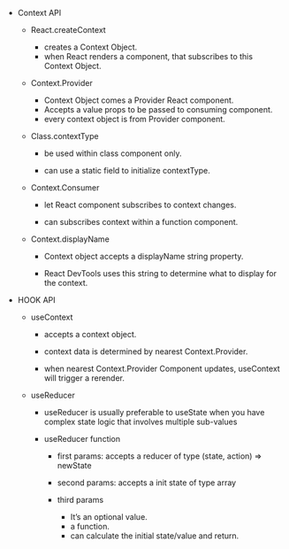 - Context API
    - React.createContext
        - creates a Context Object.
        - when React renders a component, that subscribes to this Context Object.

    - Context.Provider
        - Context Object comes a Provider React component.
        - Accepts a value props to be passed to consuming component.
        - every context object is from Provider component.

    - Class.contextType
        - be used within class component only.

        - can use a static field to initialize contextType.

    - Context.Consumer
        - let React component subscribes to context changes.

        - can subscribes context within a function component.

    - Context.displayName
        - Context object accepts a displayName string property.

        - React DevTools uses this string to determine what to display for the context.
    
- HOOK API
    - useContext
        - accepts a context object.

        - context data is determined by nearest Context.Provider.

        - when nearest Context.Provider Component updates, useContext will trigger a rerender.

    - useReducer
        - useReducer is usually preferable to useState when you have complex state logic that involves multiple sub-values

        - useReducer function
            - first params: accepts a reducer of type (state, action) => newState

            - second params: accepts a init state of type array

            - third params
                - It’s an optional value.
                - a function. 
                - can calculate the initial state/value and return.
